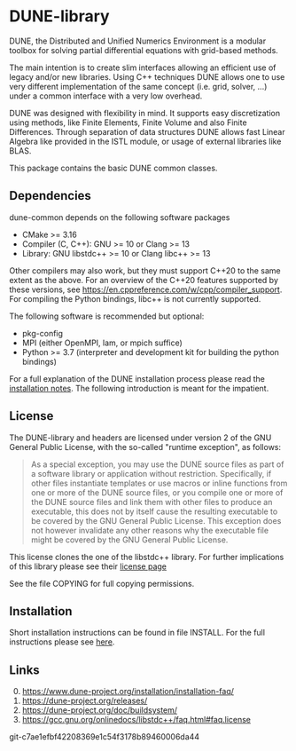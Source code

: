 <!--
SPDX-FileCopyrightInfo: Copyright © DUNE Project contributors, see file LICENSE.md in module root
SPDX-License-Identifier: LicenseRef-GPL-2.0-only-with-DUNE-exception
-->

DUNE-library
============

DUNE, the Distributed and Unified Numerics Environment is a modular toolbox
for solving partial differential equations with grid-based methods.

The main intention is to create slim interfaces allowing an efficient use of
legacy and/or new libraries. Using C++ techniques DUNE allows one to use very
different implementation of the same concept (i.e. grid, solver, ...) under
a common interface with a very low overhead.

DUNE was designed with flexibility in mind. It supports easy discretization
using methods, like Finite Elements, Finite Volume and also Finite
Differences. Through separation of data structures DUNE allows fast Linear
Algebra like provided in the ISTL module, or usage of external libraries
like BLAS.

This package contains the basic DUNE common classes.

Dependencies
------------

dune-common depends on the following software packages

- CMake >= 3.16
- Compiler (C, C++): GNU >= 10 or Clang >= 13
- Library: GNU libstdc++ >= 10 or Clang libc++ >= 13

Other compilers may also work, but they must support C++20 to the same extent as
the above. For an overview of the C++20 features supported by these versions, see
https://en.cppreference.com/w/cpp/compiler_support. For compiling the Python
bindings, libc++ is not currently supported.

The following software is recommended but optional:

- pkg-config
- MPI (either OpenMPI, lam, or mpich suffice)
- Python >= 3.7 (interpreter and development kit for building the python bindings)

For a full explanation of the DUNE installation process please read
the [installation notes][installation]. The following introduction is meant for
the impatient.

License
-------

The DUNE-library and headers are licensed under version 2 of the GNU
General Public License, with the so-called "runtime exception", as
follows:

> As a special exception, you may use the DUNE source files as part
> of a software library or application without restriction.
> Specifically, if other files instantiate templates or use macros or
> inline functions from one or more of the DUNE source files, or you
> compile one or more of the DUNE source files and link them with
> other files to produce an executable, this does not by itself cause
> the resulting executable to be covered by the GNU General Public
> License.  This exception does not however invalidate any other
> reasons why the executable file might be covered by the GNU General
> Public License.

This license clones the one of the libstdc++ library. For further
implications of this library please see their [license page][license]

See the file COPYING for full copying permissions.

Installation
------------

Short installation instructions can be found in file INSTALL. For the
full instructions please see [here][installation].

Links
-----

0. https://www.dune-project.org/installation/installation-faq/
1. https://dune-project.org/releases/
2. https://dune-project.org/doc/buildsystem/
3. https://gcc.gnu.org/onlinedocs/libstdc++/faq.html#faq.license

[installation]: https://www.dune-project.org/installation/installation-buildsrc
[license]: https://gcc.gnu.org/onlinedocs/libstdc++/faq.html#faq.license


git-c7ae1efbf42208369e1c54f3178b89460006da44
